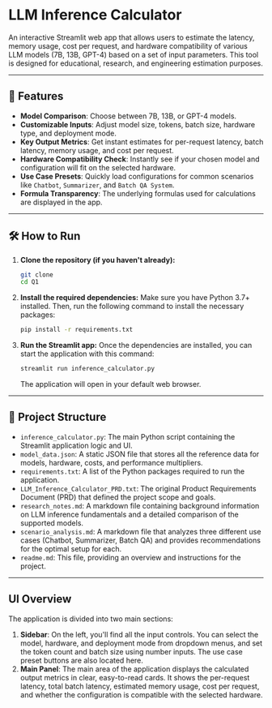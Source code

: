 # LLM Inference Calculator

An interactive Streamlit web app that allows users to estimate the latency, memory usage, cost per request, and hardware compatibility of various LLM models (7B, 13B, GPT-4) based on a set of input parameters. This tool is designed for educational, research, and engineering estimation purposes.

---

## 🚀 Features

*   **Model Comparison**: Choose between 7B, 13B, or GPT-4 models.
*   **Customizable Inputs**: Adjust model size, tokens, batch size, hardware type, and deployment mode.
*   **Key Output Metrics**: Get instant estimates for per-request latency, batch latency, memory usage, and cost per request.
*   **Hardware Compatibility Check**: Instantly see if your chosen model and configuration will fit on the selected hardware.
*   **Use Case Presets**: Quickly load configurations for common scenarios like `Chatbot`, `Summarizer`, and `Batch QA System`.
*   **Formula Transparency**: The underlying formulas used for calculations are displayed in the app.

---

## 🛠️ How to Run

1.  **Clone the repository (if you haven't already):**
    ```bash
    git clone 
    cd Q1
    ```

2.  **Install the required dependencies:**
    Make sure you have Python 3.7+ installed. Then, run the following command to install the necessary packages:
    ```bash
    pip install -r requirements.txt
    ```

3.  **Run the Streamlit app:**
    Once the dependencies are installed, you can start the application with this command:
    ```bash
    streamlit run inference_calculator.py
    ```
    The application will open in your default web browser.

---

## 📂 Project Structure

*   `inference_calculator.py`: The main Python script containing the Streamlit application logic and UI.
*   `model_data.json`: A static JSON file that stores all the reference data for models, hardware, costs, and performance multipliers.
*   `requirements.txt`: A list of the Python packages required to run the application.
*   `LLM_Inference_Calculator_PRD.txt`: The original Product Requirements Document (PRD) that defined the project scope and goals.
*   `research_notes.md`: A markdown file containing background information on LLM inference fundamentals and a detailed comparison of the supported models.
*   `scenario_analysis.md`: A markdown file that analyzes three different use cases (Chatbot, Summarizer, Batch QA) and provides recommendations for the optimal setup for each.
*   `readme.md`: This file, providing an overview and instructions for the project.

---

## UI Overview

The application is divided into two main sections:

1.  **Sidebar**: On the left, you'll find all the input controls. You can select the model, hardware, and deployment mode from dropdown menus, and set the token count and batch size using number inputs. The use case preset buttons are also located here.
2.  **Main Panel**: The main area of the application displays the calculated output metrics in clear, easy-to-read cards. It shows the per-request latency, total batch latency, estimated memory usage, cost per request, and whether the configuration is compatible with the selected hardware. 